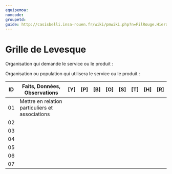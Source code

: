 ```yaml
---
equipemoa: 
nomcode: 
groupetd: 
guide: http://casisbelli.insa-rouen.fr/wiki/pmwiki.php?n=FilRouge.HierachiserBesoins
---
```


# Grille de Levesque

Organisation qui demande le service ou le produit : 

Organisation ou population qui utilisera le service ou le produit : 

| ID | Faits, Données, Observations | [Y] | [P] | [B] | [O] | [S] | [T] | [H] | [R] |
|----|------------------------------|----------|----------|--------|-------------|----------|----------|-----------|------------|
| 01 |  Mettre en relation particuliers et associations                            |          |          |        |             |          |          |           |            |
| 02 |                              |          |          |        |             |          |          |           |            |
| 03 |                              |          |          |        |             |          |          |           |            |
| 04 |                              |          |          |        |             |          |          |           |            |
| 05 |                              |          |          |        |             |          |          |           |            |
| 06 |                              |          |          |        |             |          |          |           |            |
| 07 |                              |          |          |        |             |          |          |           |            |
